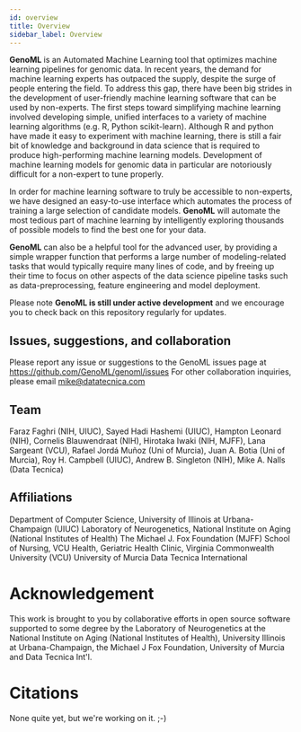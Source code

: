 ```yaml
---
id: overview
title: Overview
sidebar_label: Overview
---
```


**GenoML** is an Automated Machine Learning tool that optimizes machine learning pipelines for genomic data. In recent years, the demand for machine learning experts has outpaced the supply, despite the surge of people entering the field. To address this gap, there have been big strides in the development of user-friendly machine learning software that can be used by non-experts. The first steps toward simplifying machine learning involved developing simple, unified interfaces to a variety of machine learning algorithms (e.g. R, Python scikit-learn). Although R and python have made it easy to experiment with machine learning, there is still a fair bit of knowledge and background in data science that is required to produce high-performing machine learning models. Development of machine learning models for genomic data in particular are notoriously difficult for a non-expert to tune properly. 

In order for machine learning software to truly be accessible to non-experts, we have designed an easy-to-use interface which automates the process of training a large selection of candidate models. **GenoML** will automate the most tedious part of machine learning by intelligently exploring thousands of possible models to find the best one for your data.

**GenoML** can also be a helpful tool for the advanced user, by providing a simple wrapper function that performs a large number of modeling-related tasks that would typically require many lines of code, and by freeing up their time to focus on other aspects of the data science pipeline tasks such as data-preprocessing, feature engineering and model deployment.

Please note **GenoML is still under active development** and we encourage you to check back on this repository regularly for updates.

## Issues, suggestions, and collaboration
Please report any issue or suggestions to the GenoML issues page at https://github.com/GenoML/genoml/issues
For other collaboration inquiries, please email mike@datatecnica.com

## Team
Faraz Faghri (NIH, UIUC), Sayed Hadi Hashemi (UIUC), Hampton Leonard (NIH), Cornelis Blauwendraat (NIH), Hirotaka Iwaki (NIH, MJFF), Lana Sargeant (VCU), Rafael Jordá Muñoz (Uni of Murcia), Juan A. Botia (Uni of Murcia), Roy H. Campbell (UIUC), Andrew B. Singleton (NIH), Mike A. Nalls (Data Tecnica)

## Affiliations
Department of Computer Science, University of Illinois at Urbana-Champaign (UIUC)
Laboratory of Neurogenetics, National Institute on Aging (National Institutes of Health)
The Michael J. Fox Foundation (MJFF)
School of Nursing, VCU Health, Geriatric Health Clinic, Virginia Commonwealth University (VCU) 
University of Murcia
Data Tecnica International

# Acknowledgement
This work is brought to you by collaborative efforts in open source software supported to some degree by the Laboratory of Neurogenetics at the National Institute on Aging (National Institutes of Health), University Illinois at Urbana-Champaign, the Michael J Fox Foundation, University of Murcia and Data Tecnica Int'l.

# Citations
None quite yet, but we're working on it. ;-)

